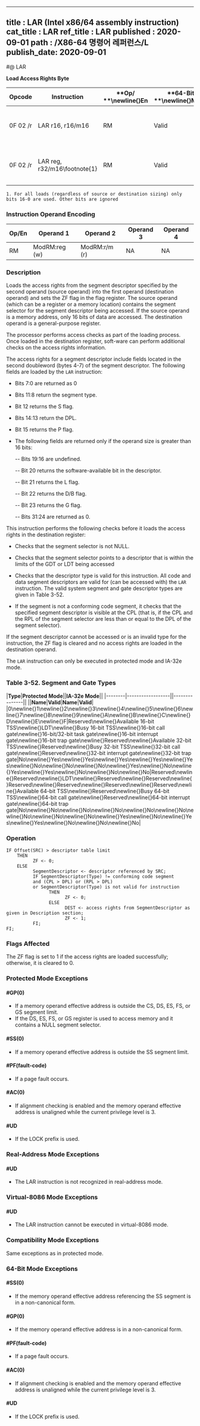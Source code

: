 ----------------------------
title : LAR (Intel x86/64 assembly instruction)
cat_title : LAR
ref_title : LAR
published : 2020-09-01
path : /X86-64 명령어 레퍼런스/L
publish_date: 2020-09-01
----------------------------
#@ LAR

**Load Access Rights Byte**

|**Opcode**|**Instruction**|**Op/ **\newline{}**En**|**64-Bit **\newline{}**Mode**|**Compat/**\newline{}**Leg Mode**|**Description**|
|----------|---------------|------------------------|-----------------------------|---------------------------------|---------------|
|0F 02 /r|LAR r16, r16/m16|RM|Valid|Valid|r16 <- access rights referenced by r16/m16|
|0F 02 /r|LAR reg, r32/m16\footnote{1}|RM|Valid|Valid|reg <- access rights referenced by r32/m16|

```note
1. For all loads (regardless of source or destination sizing) only bits 16-0 are used. Other bits are ignored
```
### Instruction Operand Encoding


|Op/En|Operand 1|Operand 2|Operand 3|Operand 4|
|-----|---------|---------|---------|---------|
|RM|ModRM:reg (w)|ModRM:r/m (r)|NA|NA|
### Description


Loads the access rights from the segment descriptor specified by the second operand (source operand) into the first operand (destination operand) and sets the ZF flag in the flag register. The source operand (which can be a register or a memory location) contains the segment selector for the segment descriptor being accessed. If the source operand is a memory address, only 16 bits of data are accessed. The destination operand is a general-purpose register.

The processor performs access checks as part of the loading process. Once loaded in the destination register, soft-ware can perform additional checks on the access rights information. 

The access rights for a segment descriptor include fields located in the second doubleword (bytes 4-7) of the segment descriptor. The following fields are loaded by the `LAR` instruction:

*  Bits 7:0 are returned as 0

*  Bits 11:8 return the segment type.

*  Bit 12 returns the S flag.

*  Bits 14:13 return the DPL.

*  Bit 15 returns the P flag.

*  The following fields are returned only if the operand size is greater than 16 bits:

     -- Bits 19:16 are undefined.

     -- Bit 20 returns the software-available bit in the descriptor.

     -- Bit 21 returns the L flag.

     -- Bit 22 returns the D/B flag.

     -- Bit 23 returns the G flag.

     -- Bits 31:24 are returned as 0.

This instruction performs the following checks before it loads the access rights in the destination register: 

*  Checks that the segment selector is not NULL.

*  Checks that the segment selector points to a descriptor that is within the limits of the GDT or LDT being accessed

*  Checks that the descriptor type is valid for this instruction. All code and data segment descriptors are valid for (can be accessed with) the `LAR` instruction. The valid system segment and gate descriptor types are given in Table 3-52. 

*  If the segment is not a conforming code segment, it checks that the specified segment descriptor is visible at the CPL (that is, if the CPL and the RPL of the segment selector are less than or equal to the DPL of the segment selector).

If the segment descriptor cannot be accessed or is an invalid type for the instruction, the ZF flag is cleared and no access rights are loaded in the destination operand.



The `LAR` instruction can only be executed in protected mode and IA-32e mode.

### Table 3-52.  Segment and Gate Types


|**Type**|**Protected Mode**||**IA-32e Mode**||
|--------|------------------||---------------||
||**Name**|**Valid**|**Name**|**Valid**|
|0\newline{}1\newline{}2\newline{}3\newline{}4\newline{}5\newline{}6\newline{}7\newline{}8\newline{}9\newline{}A\newline{}B\newline{}C\newline{}D\newline{}E\newline{}F|Reserved\newline{}Available 16-bit TSS\newline{}LDT\newline{}Busy 16-bit TSS\newline{}16-bit call gate\newline{}16-bit/32-bit task gate\newline{}16-bit interrupt gate\newline{}16-bit trap gate\newline{}Reserved\newline{}Available 32-bit TSS\newline{}Reserved\newline{}Busy 32-bit TSS\newline{}32-bit call gate\newline{}Reserved\newline{}32-bit interrupt gate\newline{}32-bit trap gate|No\newline{}Yes\newline{}Yes\newline{}Yes\newline{}Yes\newline{}Yes\newline{}No\newline{}No\newline{}No\newline{}Yes\newline{}No\newline{}Yes\newline{}Yes\newline{}No\newline{}No\newline{}No|Reserved\newline{}Reserved\newline{}LDT\newline{}Reserved\newline{}Reserved\newline{}Reserved\newline{}Reserved\newline{}Reserved\newline{}Reserved\newline{}Available 64-bit TSS\newline{}Reserved\newline{}Busy 64-bit TSS\newline{}64-bit call gate\newline{}Reserved\newline{}64-bit interrupt gate\newline{}64-bit trap gate|No\newline{}No\newline{}No\newline{}No\newline{}No\newline{}No\newline{}No\newline{}No\newline{}No\newline{}Yes\newline{}No\newline{}Yes\newline{}Yes\newline{}No\newline{}No\newline{}No|

### Operation

```info-verb
IF Offset(SRC) > descriptor table limit
    THEN 
          ZF <- 0; 
    ELSE
          SegmentDescriptor <- descriptor referenced by SRC;
          IF SegmentDescriptor(Type) != conforming code segment
          and (CPL > DPL) or (RPL > DPL)
          or SegmentDescriptor(Type) is not valid for instruction
                THEN
                      ZF <- 0;
                ELSE
                      DEST <- access rights from SegmentDescriptor as given in Description section;
                      ZF <- 1;
          FI;
FI;
```
### Flags Affected


The ZF flag is set to 1 if the access rights are loaded successfully; otherwise, it is cleared to 0.


### Protected Mode Exceptions

#### #GP(0)
* If a memory operand effective address is outside the CS, DS, ES, FS, or GS segment limit.
* If the DS, ES, FS, or GS register is used to access memory and it contains a NULL segment selector.

#### #SS(0)
* If a memory operand effective address is outside the SS segment limit.

#### #PF(fault-code)
* If a page fault occurs.

#### #AC(0)
* If alignment checking is enabled and the memory operand effective address is unaligned while the current privilege level is 3. 

#### #UD
* If the LOCK prefix is used.

### Real-Address Mode Exceptions

#### #UD
* The LAR instruction is not recognized in real-address mode.

### Virtual-8086 Mode Exceptions

#### #UD
* The LAR instruction cannot be executed in virtual-8086 mode.

### Compatibility Mode Exceptions



Same exceptions as in protected mode.


### 64-Bit Mode Exceptions

#### #SS(0)
* If the memory operand effective address referencing the SS segment is in a non-canonical form.

#### #GP(0)
* If the memory operand effective address is in a non-canonical form.

#### #PF(fault-code)
* If a page fault occurs.

#### #AC(0)
* If alignment checking is enabled and the memory operand effective address is unaligned while the current privilege level is 3.

#### #UD
* If the LOCK prefix is used.
